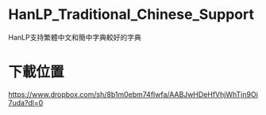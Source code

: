 # HanLP_Traditional_Chinese_Support
HanLP支持繁體中文和簡中字典較好的字典

# 下載位置
https://www.dropbox.com/sh/8b1m0ebm74flwfa/AABJwHDeHfVhjWhTjn9Oi7uda?dl=0
